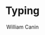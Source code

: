 ---
title: "Typing"
github: https://github.com/williamcanin/typing-jekyll-template
demo: http://williamcanin.github.io/typing-jekyll-template/
author: William Canin
draft: true
ssg:
  - Jekyll
cms:
  - No Cms
---